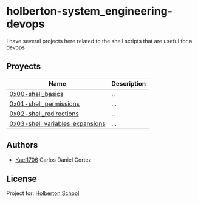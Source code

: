 # holberton-system_engineering-devops

I have several projects here related to the shell scripts that are useful for a devops

## Proyects

|  Name |  Description |
|---|---|
|   [0x00-shell_basics](https://github.com/kael1706/holberton-system_engineering-devops/tree/master/0x00-shell_basics "0x00-shell_basics")| ..  |
|  [0x01-shell_permissions](https://github.com/kael1706/holberton-system_engineering-devops/tree/master/0x01-shell_permissions "0x01-shell_permissions") | ...  |
| [0x02-shell_redirections](https://github.com/kael1706/holberton-system_engineering-devops/tree/master/0x02-shell_redirections "0x02-shell_redirections")  | ..  |
| [0x03-shell_variables_expansions](https://github.com/kael1706/holberton-system_engineering-devops/tree/master/0x03-shell_variables_expansions "0x03-shell_variables_expansions") | ... |


## Authors

 - [Kael1706](https://github.com/kael1706) Carlos Daniel Cortez

## License

Project for:  [Holberton School](https://www.holbertonschool.com/)
